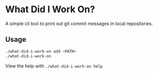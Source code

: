 # What Did I Work On?


A simple cli tool to print out git commit messages in local repositories.

## Usage

```sh
./what-did-i-work-on add <PATH>
./what-did-i-work-on
```

View the help with `./what-did-i-work-on help`